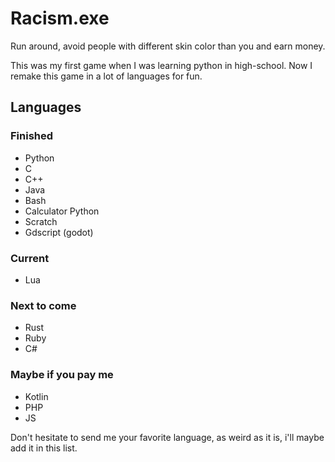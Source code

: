 # Racism.exe
Run around, avoid people with different skin color than you and earn money.

This was my first game when I was learning python in high-school. Now I remake this game in a lot of languages for fun.

## Languages
### Finished
 - Python
 - C
 - C++
 - Java
 - Bash
 - Calculator Python
 - Scratch
 - Gdscript (godot)
### Current
 - Lua
### Next to come
 - Rust
 - Ruby
 - C#
### Maybe if you pay me
 - Kotlin
 - PHP
 - JS

Don't hesitate to send me your favorite language, as weird as it is, i'll maybe add it in this list. 
